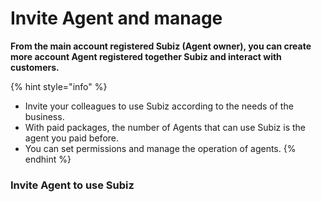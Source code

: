 # Invite Agent and manage

**From the main account registered Subiz \(Agent owner\), you can create more account Agent registered together Subiz and interact with customers.**

{% hint style="info" %}
* Invite your colleagues to use Subiz according to the needs of the business.
*  With paid packages, the number of Agents that can use Subiz is the agent you paid before.
* You can set permissions and manage the operation of agents.
{% endhint %}

### Invite Agent to use Subiz









